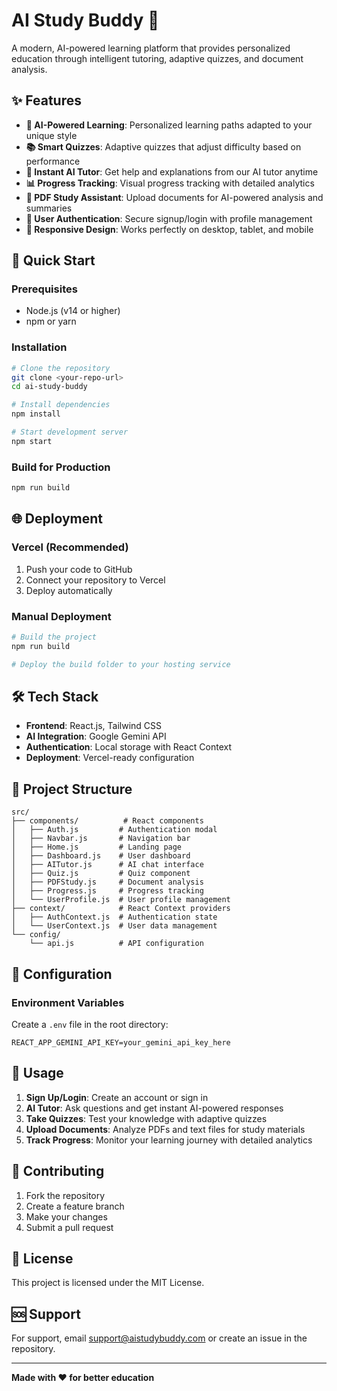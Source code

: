 # AI Study Buddy 🧠

A modern, AI-powered learning platform that provides personalized education through intelligent tutoring, adaptive quizzes, and document analysis.

## ✨ Features

- **🤖 AI-Powered Learning**: Personalized learning paths adapted to your unique style
- **📚 Smart Quizzes**: Adaptive quizzes that adjust difficulty based on performance
- **💬 Instant AI Tutor**: Get help and explanations from our AI tutor anytime
- **📊 Progress Tracking**: Visual progress tracking with detailed analytics
- **📄 PDF Study Assistant**: Upload documents for AI-powered analysis and summaries
- **🔐 User Authentication**: Secure signup/login with profile management
- **📱 Responsive Design**: Works perfectly on desktop, tablet, and mobile

## 🚀 Quick Start

### Prerequisites
- Node.js (v14 or higher)
- npm or yarn

### Installation
```bash
# Clone the repository
git clone <your-repo-url>
cd ai-study-buddy

# Install dependencies
npm install

# Start development server
npm start
```

### Build for Production
```bash
npm run build
```

## 🌐 Deployment

### Vercel (Recommended)
1. Push your code to GitHub
2. Connect your repository to Vercel
3. Deploy automatically

### Manual Deployment
```bash
# Build the project
npm run build

# Deploy the build folder to your hosting service
```

## 🛠️ Tech Stack

- **Frontend**: React.js, Tailwind CSS
- **AI Integration**: Google Gemini API
- **Authentication**: Local storage with React Context
- **Deployment**: Vercel-ready configuration

## 📁 Project Structure

```
src/
├── components/          # React components
│   ├── Auth.js         # Authentication modal
│   ├── Navbar.js       # Navigation bar
│   ├── Home.js         # Landing page
│   ├── Dashboard.js    # User dashboard
│   ├── AITutor.js      # AI chat interface
│   ├── Quiz.js         # Quiz component
│   ├── PDFStudy.js     # Document analysis
│   ├── Progress.js     # Progress tracking
│   └── UserProfile.js  # User profile management
├── context/            # React Context providers
│   ├── AuthContext.js  # Authentication state
│   └── UserContext.js  # User data management
└── config/
    └── api.js          # API configuration
```

## 🔧 Configuration

### Environment Variables
Create a `.env` file in the root directory:
```env
REACT_APP_GEMINI_API_KEY=your_gemini_api_key_here
```

## 🎯 Usage

1. **Sign Up/Login**: Create an account or sign in
2. **AI Tutor**: Ask questions and get instant AI-powered responses
3. **Take Quizzes**: Test your knowledge with adaptive quizzes
4. **Upload Documents**: Analyze PDFs and text files for study materials
5. **Track Progress**: Monitor your learning journey with detailed analytics

## 🤝 Contributing

1. Fork the repository
2. Create a feature branch
3. Make your changes
4. Submit a pull request

## 📄 License

This project is licensed under the MIT License.

## 🆘 Support

For support, email support@aistudybuddy.com or create an issue in the repository.

---

**Made with ❤️ for better education** 